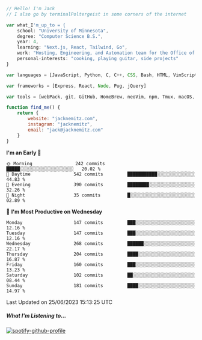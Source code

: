 ```javascript
// Hello! I'm Jack
// I also go by terminalPoltergeist in some corners of the internet

var what_I'm_up_to = {
    school: "University of Minnesota",
    degree: "Computer Science B.S.",
    year: 4,
    learning: "Next.js, React, Tailwind, Go",
    work: "Hosting, Engineering, and Automation team for the Office of Information Technology at UMN",
    personal-interests: "cooking, playing guitar, side projects"
}

var languages = [JavaScript, Python, C, C++, CSS, Bash, HTML, VimScript]

var frameworks = [Express, React, Node, Pug, jQuery]

var tools = [webPack, git, GitHub, HomeBrew, neoVim, npm, Tmux, macOS, Ubuntu, Docker, Nginx]

function find_me() {
    return {
        website: "jacknemitz.com",
        instagram: "jacknemitz",
        email: "jack@jacknemitz.com"
    }
}
```

<!--START_SECTION:waka-->
**I'm an Early 🐤** 

```text
🌞 Morning                242 commits         █████░░░░░░░░░░░░░░░░░░░░   20.02 % 
🌆 Daytime                542 commits         ███████████░░░░░░░░░░░░░░   44.83 % 
🌃 Evening                390 commits         ████████░░░░░░░░░░░░░░░░░   32.26 % 
🌙 Night                  35 commits          █░░░░░░░░░░░░░░░░░░░░░░░░   02.89 % 
```
📅 **I'm Most Productive on Wednesday** 

```text
Monday                   147 commits         ███░░░░░░░░░░░░░░░░░░░░░░   12.16 % 
Tuesday                  147 commits         ███░░░░░░░░░░░░░░░░░░░░░░   12.16 % 
Wednesday                268 commits         ██████░░░░░░░░░░░░░░░░░░░   22.17 % 
Thursday                 204 commits         ████░░░░░░░░░░░░░░░░░░░░░   16.87 % 
Friday                   160 commits         ███░░░░░░░░░░░░░░░░░░░░░░   13.23 % 
Saturday                 102 commits         ██░░░░░░░░░░░░░░░░░░░░░░░   08.44 % 
Sunday                   181 commits         ████░░░░░░░░░░░░░░░░░░░░░   14.97 % 
```



 Last Updated on 25/06/2023 15:13:25 UTC
<!--END_SECTION:waka-->

##### What I'm Listening to...

[![spotify-github-profile](https://spotify-github-profile.vercel.app/api/view?uid=jack.nemitz&cover_image=true&show_offline=true&bar_color=53b14f&bar_color_cover=false&background_color=121212FF)](https://spotify-github-profile.vercel.app/api/view?uid=jack.nemitz&redirect=true)

